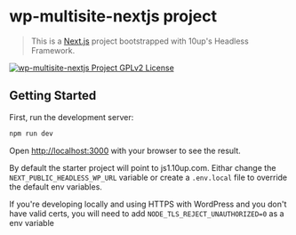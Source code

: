 # wp-multisite-nextjs project

> This is a [Next.js](https://nextjs.org/) project bootstrapped with 10up's Headless Framework.

[![wp-multisite-nextjs Project GPLv2 License](https://img.shields.io/badge/wp--multisite--nextjs%20project-GPLv2-orange)](https://github.com/10up/headstartwp/blob/develop/projects/wp-multisite-nextjs/LICENSE.md)

## Getting Started

First, run the development server:

```bash
npm run dev
```

Open [http://localhost:3000](http://localhost:3000) with your browser to see the result.

By default the starter project will point to js1.10up.com. Eithar change the 
`NEXT_PUBLIC_HEADLESS_WP_URL` variable or create a `.env.local` file to override the default env variables.

If you're developing locally and using HTTPS with WordPress and you don't have valid certs, you will need to add `NODE_TLS_REJECT_UNAUTHORIZED=0` as a env variable